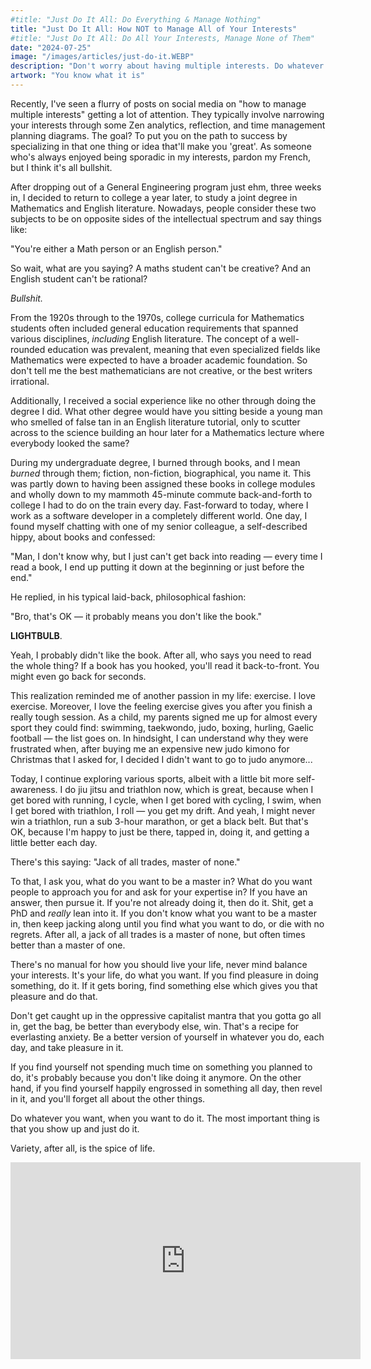 ```yaml
---
#title: "Just Do It All: Do Everything & Manage Nothing"
title: "Just Do It All: How NOT to Manage All of Your Interests"
#title: "Just Do It All: Do All Your Interests, Manage None of Them"
date: "2024-07-25"
image: "/images/articles/just-do-it.WEBP"
description: "Don't worry about having multiple interests. Do whatever you want, when you want to do it. Variety after all, is the spice of life."
artwork: "You know what it is"
---
```


Recently, I've seen a flurry of posts on social media on "how to manage multiple interests" getting a lot
of attention. They typically involve narrowing your interests through some Zen analytics, reflection, and time
management planning diagrams. The goal? To put you on the path to success by specializing in that one thing or idea
that'll
make you 'great'. As someone who's always enjoyed being sporadic in my interests, pardon my French, but I think it's all
bullshit.

After dropping out of a General Engineering program just ehm, three weeks in, I decided to return to college a year later,
to study a joint degree in Mathematics and English literature. Nowadays, people consider these two subjects to be 
on opposite sides of the intellectual spectrum and say things like:

"You're either a Math person or an English person."

So wait, what are you saying? A maths student can't be creative? And an English student can't be rational?

_Bullshit._

From the 1920s through to the 1970s, college curricula for Mathematics students often included general education
requirements that spanned various
disciplines, _including_ English literature. The concept of a well-rounded education was prevalent, meaning that even
specialized fields like Mathematics were expected to have a broader academic foundation. So don't tell me the best
mathematicians are not creative, or the best writers irrational.

Additionally, I received a social experience like no other through doing the degree I did. What other degree would have
you sitting beside a young man who smelled of false tan in an English literature tutorial, only to scutter across to the
science building an hour later for a Mathematics lecture where everybody looked the same?

During my undergraduate degree, I burned through books, and I mean _burned_ through them; fiction, non-fiction,
biographical, you name it. This was partly down to having been assigned these books in college modules and wholly down
to my mammoth 45-minute commute back-and-forth to college I had to do on the train every day. Fast-forward to today,
where I work as a software developer in a completely different world. One day, I found myself chatting with one of my
senior colleague, a self-described hippy, about books and confessed:

"Man, I don't know why, but I just can't get back into reading — every time I read a book, I end up putting it down at
the beginning or just before the end."

He replied, in his typical laid-back, philosophical fashion:

"Bro, that's OK — it probably means you don't like the book."

**LIGHTBULB**.

Yeah, I probably didn't like the book. After all, who says you need to read the whole
thing? If a book has you hooked, you'll read it back-to-front. You might even go back for seconds.

This realization reminded me of another passion in my life: exercise. I love exercise. Moreover, I love the feeling
exercise gives you after you finish
a really tough session. As a child, my parents signed me up for almost every sport they could find: swimming, taekwondo,
judo, boxing, hurling, Gaelic football — the list goes on. In hindsight, I can understand why they were frustrated when,
after buying me an expensive new judo kimono for Christmas that I asked for, I decided I didn't want to go to judo
anymore...

Today, I continue exploring various sports, albeit with a little bit more self-awareness. I do jiu
jitsu and triathlon now, which is great, because when I get bored with running, I cycle, when I get bored with cycling,
I swim, when I get bored with triathlon, I roll — you get my drift. And yeah, I might never win a triathlon, run a sub
3-hour marathon, or get a black belt. But that's OK, because I'm happy to just be there, tapped in, doing it, and
getting a little better each day.

There's this saying: "Jack of all trades, master of none."

To that, I ask you, what do you want to be a master in? What do you want people to approach you for and ask for your
expertise in? If you have an answer, then pursue it. If you're not already doing it, then do it. Shit, get a PhD and
_really_ lean into it. If you don't know what you want to be a master in, then keep jacking along until you find what
you
want to do, or die with no regrets. After all, a jack of all trades is a master of none, but often times better than a
master of one.

[//]: # (Now, I know what you're thinking. "I have so many interests, won't I burn out if I try to do everything? Won't I end up)

[//]: # (a master of nothing?" Look, I get it. That's what all those productivity gurus want you to believe. But here's the)

[//]: # (deal - some of the most badass innovators in history were Renaissance men and women who couldn't stick to one lane if)

[//]: # (their lives depended on it.)

[//]: # ()

[//]: # (Take Leonardo da Vinci, for instance. That dude was painting the Mona Lisa one day and designing flying machines the)

[//]: # (next. And get this - most of his works were unfinished. You know why? Because he was too busy being fucking brilliant at)

[//]: # (everything to wrap things up neatly. Did anyone call him a failure? Hell no. They called him a genius.)

There's no manual for how you should live your life, never mind balance your interests. It's your life, do what you
want. If you find pleasure in doing something, do it. If it gets boring, find something else which gives you that
pleasure and do that.

Don't get caught up in the oppressive capitalist mantra that you gotta go all in, get the bag, be
better than everybody else, win. That's a recipe for everlasting anxiety. Be a better version of yourself in whatever
you do, each day, and take pleasure in it.

If you find yourself not spending much time on something you planned to do, it's probably because you don't like doing
it anymore. On the other hand, if you find yourself happily engrossed
in something all day, then revel in it, and you'll forget all about the other things.

Do whatever you want, when you want to do it. The most important thing is that you show up and
just do it.

Variety, after all, is the spice of life.

<iframe width="560" height="315" src="https://www.youtube.com/embed/ZXsQAXx_ao0?si=IMCEZ3vnllkJfPqe" title="YouTube video player" frameborder="0" allow="accelerometer; autoplay; clipboard-write; encrypted-media; gyroscope; picture-in-picture; web-share" referrerpolicy="strict-origin-when-cross-origin" allowfullscreen></iframe>